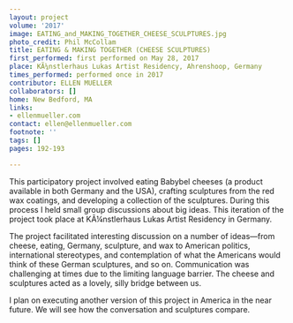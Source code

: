 ```yaml
---
layout: project
volume: '2017'
image: EATING_and_MAKING_TOGETHER_CHEESE_SCULPTURES.jpg
photo_credit: Phil McCollam
title: EATING & MAKING TOGETHER (CHEESE SCULPTURES)
first_performed: first performed on May 28, 2017
place: KÃ¼nstlerhaus Lukas Artist Residency, Ahrenshoop, Germany
times_performed: performed once in 2017
contributor: ELLEN MUELLER
collaborators: []
home: New Bedford, MA
links:
- ellenmueller.com
contact: ellen@ellenmueller.com
footnote: ''
tags: []
pages: 192-193

---
```


This participatory project involved eating Babybel cheeses (a product available in both Germany and the USA), crafting sculptures from the red wax coatings, and developing a collection of the sculptures. During this process I held small group discussions about big ideas. This iteration of the project took place at KÃ¼nstlerhaus Lukas Artist Residency in Germany.

The project facilitated interesting discussion on a number of ideas—from cheese, eating, Germany, sculpture, and wax to American politics, international stereotypes, and contemplation of what the Americans would think of these German sculptures, and so on. Communication was challenging at times due to the limiting language barrier. The cheese and sculptures acted as a lovely, silly bridge between us.

I plan on executing another version of this project in America in the near future. We will see how the conversation and sculptures compare.
